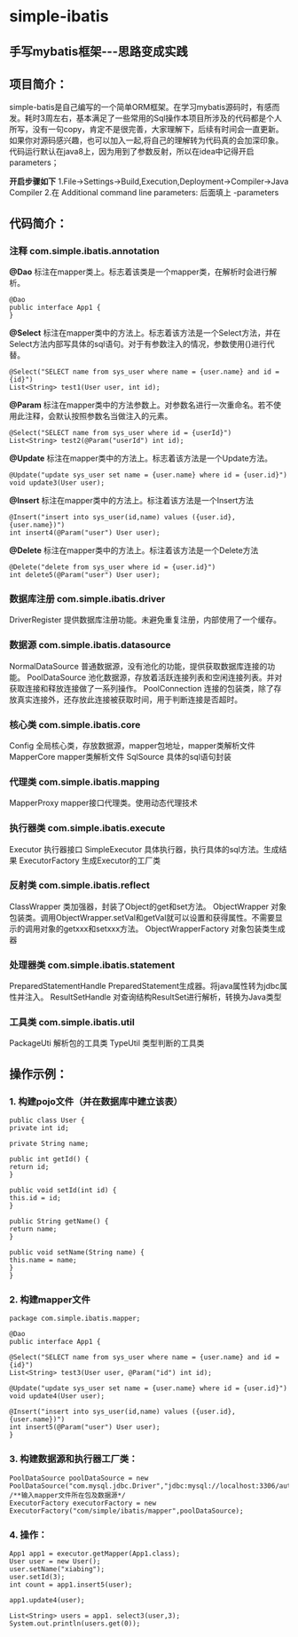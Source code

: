# simple-ibatis
## 手写mybatis框架---思路变成实践

## 项目简介：
simple-batis是自己编写的一个简单ORM框架。在学习mybatis源码时，有感而发。耗时3周左右，基本满足了一些常用的Sql操作本项目所涉及的代码都是个人所写，没有一句copy，肯定不是很完善，大家理解下，后续有时间会一直更新。如果你对源码感兴趣，也可以加入一起,将自己的理解转为代码真的会加深印象。
代码运行默认在java8上，因为用到了参数反射，所以在idea中记得开启parameters；

__开启步骤如下__
1.File->Settings->Build,Execution,Deployment->Compiler->Java Compiler
2.在 Additional command line parameters: 后面填上 -parameters

## 代码简介：

### 注释 com.simple.ibatis.annotation
__@Dao__
标注在mapper类上。标志着该类是一个mapper类，在解析时会进行解析。
```
@Dao
public interface App1 {
}
```
__@Select__
标注在mapper类中的方法上。标志着该方法是一个Select方法，并在Select方法内部写具体的sql语句。对于有参数注入的情况，参数使用{}进行代替。
```
@Select("SELECT name from sys_user where name = {user.name} and id = {id}")
List<String> test1(User user, int id);
```

__@Param__
标注在mapper类中的方法参数上。对参数名进行一次重命名。若不使用此注释，会默认按照参数名当做注入的元素。
```
@Select("SELECT name from sys_user where id = {userId}")
List<String> test2(@Param("userId") int id);
```

__@Update__
标注在mapper类中的方法上。标志着该方法是一个Update方法。
```
@Update("update sys_user set name = {user.name} where id = {user.id}")
void update3(User user);
```

__@Insert__
标注在mapper类中的方法上。标注着该方法是一个Insert方法
```
@Insert("insert into sys_user(id,name) values ({user.id},{user.name})")
int insert4(@Param("user") User user);
```

__@Delete__
标注在mapper类中的方法上。标注着该方法是一个Delete方法
```
@Delete("delete from sys_user where id = {user.id}")
int delete5(@Param("user") User user);
```

### 数据库注册 com.simple.ibatis.driver
DriverRegister 提供数据库注册功能。未避免重复注册，内部使用了一个缓存。

### 数据源 com.simple.ibatis.datasource
NormalDataSource 普通数据源，没有池化的功能，提供获取数据库连接的功能。
PoolDataSource 池化数据源，存放着活跃连接列表和空闲连接列表。并对获取连接和释放连接做了一系列操作。
PoolConnection 连接的包装类，除了存放真实连接外，还存放此连接被获取时间，用于判断连接是否超时。

### 核心类 com.simple.ibatis.core
Config 全局核心类，存放数据源，mapper包地址，mapper类解析文件
MapperCore mapper类解析文件
SqlSource 具体的sql语句封装

### 代理类 com.simple.ibatis.mapping
MapperProxy mapper接口代理类。使用动态代理技术

### 执行器类 com.simple.ibatis.execute
Executor 执行器接口
SimpleExecutor 具体执行器，执行具体的sql方法。生成结果
ExecutorFactory 生成Executor的工厂类

### 反射类 com.simple.ibatis.reflect
ClassWrapper 类加强器，封装了Object的get和set方法。
ObjectWrapper 对象包装类。调用ObjectWrapper.setVal和getVal就可以设置和获得属性。不需要显示的调用对象的getxxx和setxxx方法。
ObjectWrapperFactory 对象包装类生成器

### 处理器类 com.simple.ibatis.statement
PreparedStatementHandle PreparedStatement生成器。将java属性转为jdbc属性并注入。
ResultSetHandle 对查询结构ResultSet进行解析，转换为Java类型

### 工具类 com.simple.ibatis.util
PackageUti 解析包的工具类
TypeUtil 类型判断的工具类

## 操作示例：

### 1. 构建pojo文件（并在数据库中建立该表）
```
public class User {
private int id;

private String name;

public int getId() {
return id;
}

public void setId(int id) {
this.id = id;
}

public String getName() {
return name;
}

public void setName(String name) {
this.name = name;
}
}
```

### 2. 构建mapper文件

```
package com.simple.ibatis.mapper;

@Dao
public interface App1 {

@Select("SELECT name from sys_user where name = {user.name} and id = {id}")
List<String> test3(User user, @Param("id") int id);

@Update("update sys_user set name = {user.name} where id = {user.id}")
void update4(User user);

@Insert("insert into sys_user(id,name) values ({user.id},{user.name})")
int insert5(@Param("user") User user);
}

```

### 3. 构建数据源和执行器工厂类：
```
PoolDataSource poolDataSource = new PoolDataSource("com.mysql.jdbc.Driver","jdbc:mysql://localhost:3306/auth","root","root");
/**输入mapper文件所在包及数据源*/
ExecutorFactory executorFactory = new ExecutorFactory("com/simple/ibatis/mapper",poolDataSource);
```

### 4. 操作：
```
App1 app1 = executor.getMapper(App1.class);
User user = new User();
user.setName("xiabing");
user.setId(3);
int count = app1.insert5(user);

app1.update4(user);

List<String> users = app1. select3(user,3);
System.out.println(users.get(0));
```